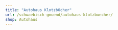 ```yaml
---
title: "Autohaus Klotzbücher"
url: /schwaebisch-gmuend/autohaus-klotzbuecher/
shop: Autohaus
---
```

